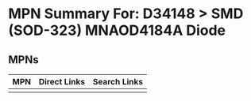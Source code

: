 



# MPN Summary For: D34148 > SMD (SOD-323) MNAOD4184A Diode

## MPNs
  

|MPN|Direct Links|Search Links|
| :--- | :--- | :--- |
||||
